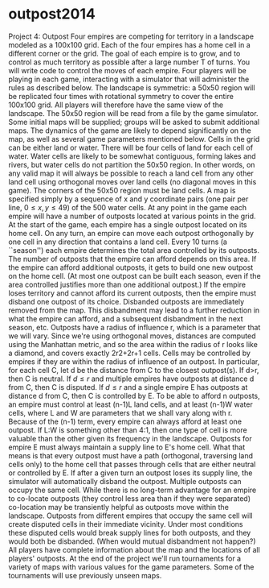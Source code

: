 outpost2014
===========

 Project 4: Outpost  Four empires are competing for territory in a landscape modeled as a 100x100 grid. Each of the four empires has a home cell in a different corner or the grid. The goal of each empire is to grow, and to control as much territory as possible after a large number T of turns. You will write code to control the moves of each empire. Four players will be playing in each game, interacting with a simulator that will administer the rules as described below.  The landscape is symmetric: a 50x50 region will be replicated four times with rotational symmetry to cover the entire 100x100 grid. All players will therefore have the same view of the landscape. The 50x50 region will be read from a file by the game simulator. Some initial maps will be supplied; groups will be asked to submit additional maps. The dynamics of the game are likely to depend significantly on the map, as well as several game parameters mentioned below.  Cells in the grid can be either land or water. There will be four cells of land for each cell of water. Water cells are likely to be somewhat contiguous, forming lakes and rivers, but water cells do not partition the 50x50 region. In other words, on any valid map it will always be possible to reach a land cell from any other land cell using orthogonal moves over land cells (no diagonal moves in this game). The corners of the 50x50 region must be land cells. A map is specified simply by a sequence of x and y coordinate pairs (one pair per line, $0\leq x,y\leq 49$) of the 500 water cells.  At any point in the game each empire will have a number of outposts located at various points in the grid. At the start of the game, each empire has a single outpost located on its home cell. On any turn, an empire can move each outpost orthogonally by one cell in any direction that contains a land cell. Every 10 turns (a ``season'') each empire determines the total area controlled by its outposts. The number of outposts that the empire can afford depends on this area. If the empire can afford additional outposts, it gets to build one new outpost on the home cell. (At most one outpost can be built each season, even if the area controlled justifies more than one additional outpost.) If the empire loses territory and cannot afford its current outposts, then the empire must disband one outpost of its choice. Disbanded outposts are immediately removed from the map. This disbandment may lead to a further reduction in what the empire can afford, and a subsequent disbandment in the next season, etc.  Outposts have a radius of influence r, which is a parameter that we will vary. Since we're using orthogonal moves, distances are computed using the Manhattan metric, and so the area within the radius of r looks like a diamond, and covers exactly 2r2+2r+1 cells. Cells may be controlled by empires if they are within the radius of influence of an outpost. In particular, for each cell C, let d be the distance from C to the closest outpost(s).      If d>r, then C is neutral.     If $d \leq r$ and multiple empires have outposts at distance d from C, then C is disputed.     If $d \leq r$ and a single empire E has outposts at distance d from C, then C is controlled by E.  To be able to afford n outposts, an empire must control at least (n-1)L land cells, and at least (n-1)W water cells, where L and W are parameters that we shall vary along with r. Because of the (n-1) term, every empire can always afford at least one outpost. If L:W is something other than 4:1, then one type of cell is more valuable than the other given its frequency in the landscape.  Outposts for empire E must always maintain a supply line to E's home cell. What that means is that every outpost must have a path (orthogonal, traversing land cells only) to the home cell that passes through cells that are either neutral or controlled by E. If after a given turn an outpost loses its supply line, the simulator will automatically disband the outpost.  Multiple outposts can occupy the same cell. While there is no long-term advantage for an empire to co-locate outposts (they control less area than if they were separated) co-location may be transiently helpful as outposts move within the landscape. Outposts from different empires that occupy the same cell will create disputed cells in their immediate vicinity. Under most conditions these disputed cells would break supply lines for both outposts, and they would both be disbanded. (When would mutual disbandment not happen?)  All players have complete information about the map and the locations of all players' outposts.  At the end of the project we'll run tournaments for a variety of maps with various values for the game parameters. Some of the tournaments will use previously unseen maps. 

